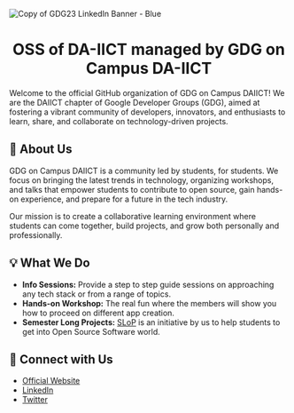 ![Copy of GDG23 LinkedIn Banner - Blue](https://github.com/user-attachments/assets/02b2fa15-644f-4c3d-9304-fb14486806f5)

<h1 align="center">OSS of DA-IICT managed by GDG on Campus DA-IICT</h1>

Welcome to the official GitHub organization of GDG on Campus DAIICT! We are the DAIICT chapter of Google Developer Groups (GDG), aimed at fostering a vibrant community of developers, innovators, and enthusiasts to learn, share, and collaborate on technology-driven projects.

## 🚀 About Us

GDG on Campus DAIICT is a community led by students, for students. We focus on bringing the latest trends in technology, organizing workshops, and talks that empower students to contribute to open source, gain hands-on experience, and prepare for a future in the tech industry.

Our mission is to create a collaborative learning environment where students can come together, build projects, and grow both personally and professionally.

## 💡 What We Do

- **Info Sessions:** Provide a step to step guide sessions on approaching any tech stack or from a range of topics.
- **Hands-on Workshop:** The real fun where the members will show you how to proceed on different app creation.
- **Semester Long Projects:** [SLoP](https://slop.dscdaiict.in) is an initiative by us to help students to get into Open Source Software world.

## 💬 Connect with Us

- [Official Website](https://dscdaiict.in)
- [LinkedIn](https://www.linkedin.com/company/gdg-on-campus-daiict)
- [Twitter](https://x.com/gdgdaiict)
